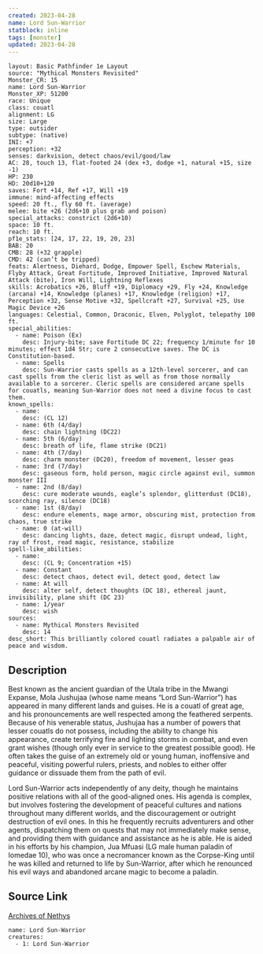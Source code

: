 ```yaml
---
created: 2023-04-28
name: Lord Sun-Warrior
statblock: inline
tags: [monster]
updated: 2023-04-28
---
```

```statblock
layout: Basic Pathfinder 1e Layout
source: "Mythical Monsters Revisited"
Monster_CR: 15
name: Lord Sun-Warrior
Monster_XP: 51200
race: Unique
class: couatl
alignment: LG
size: Large
type: outsider
subtype: (native)
INI: +7
perception: +32
senses: darkvision, detect chaos/evil/good/law
AC: 28, touch 13, flat-footed 24 (dex +3, dodge +1, natural +15, size -1)
HP: 230
HD: 20d10+120
saves: Fort +14, Ref +17, Will +19
immune: mind-affecting effects
speed: 20 ft., fly 60 ft. (average)
melee: bite +26 (2d6+10 plus grab and poison)
special_attacks: constrict (2d6+10)
space: 10 ft.
reach: 10 ft.
pf1e_stats: [24, 17, 22, 19, 20, 23]
BAB: 20
CMB: 28 (+32 grapple)
CMD: 42 (can’t be tripped)
feats: Alertness, Diehard, Dodge, Empower Spell, Eschew Materials, Flyby Attack, Great Fortitude, Improved Initiative, Improved Natural Attack (bite), Iron Will, Lightning Reflexes
skills: Acrobatics +26, Bluff +19, Diplomacy +29, Fly +24, Knowledge (arcana) +14, Knowledge (planes) +17, Knowledge (religion) +17, Perception +32, Sense Motive +32, Spellcraft +27, Survival +25, Use Magic Device +26
languages: Celestial, Common, Draconic, Elven, Polyglot, telepathy 100 ft.
special_abilities:
  - name: Poison (Ex)
    desc: Injury-bite; save Fortitude DC 22; frequency 1/minute for 10 minutes; effect 1d4 Str; cure 2 consecutive saves. The DC is Constitution-based.
  - name: Spells
    desc: Sun-Warrior casts spells as a 12th-level sorcerer, and can cast spells from the cleric list as well as from those normally available to a sorcerer. Cleric spells are considered arcane spells for couatls, meaning Sun-Warrior does not need a divine focus to cast them.
known_spells:
  - name:
    desc: (CL 12)
  - name: 6th (4/day)
    desc: chain lightning (DC22)
  - name: 5th (6/day)
    desc: breath of life, flame strike (DC21)
  - name: 4th (7/day)
    desc: charm monster (DC20), freedom of movement, lesser geas
  - name: 3rd (7/day)
    desc: gaseous form, hold person, magic circle against evil, summon monster III
  - name: 2nd (8/day)
    desc: cure moderate wounds, eagle’s splendor, glitterdust (DC18), scorching ray, silence (DC18)
  - name: 1st (8/day)
    desc: endure elements, mage armor, obscuring mist, protection from chaos, true strike
  - name: 0 (at-will)
    desc: dancing lights, daze, detect magic, disrupt undead, light, ray of frost, read magic, resistance, stabilize
spell-like_abilities:
  - name:
    desc: (CL 9; Concentration +15)
  - name: Constant
    desc: detect chaos, detect evil, detect good, detect law
  - name: At will
    desc: alter self, detect thoughts (DC 18), ethereal jaunt, invisibility, plane shift (DC 23)
  - name: 1/year
    desc: wish
sources:
  - name: Mythical Monsters Revisited
    desc: 14
desc_short: This brilliantly colored couatl radiates a palpable air of peace and wisdom.
```
## Description
Best known as the ancient guardian of the Utala tribe in the Mwangi Expanse, Mola Jushujaa (whose name means “Lord Sun-Warrior”) has appeared in many different lands and guises. He is a couatl of great age, and his pronouncements are well respected among the feathered serpents. Because of his venerable status, Jushujaa has a number of powers that lesser couatls do not possess, including the ability to change his appearance, create terrifying fire and lighting storms in combat, and even grant wishes (though only ever in service to the greatest possible good). He often takes the guise of an extremely old or young human, inoffensive and peaceful, visiting powerful rulers, priests, and nobles to either offer guidance or dissuade them from the path of evil.

Lord Sun-Warrior acts independently of any deity, though he maintains positive relations with all of the good-aligned ones. His agenda is complex, but involves fostering the development of peaceful cultures and nations throughout many different worlds, and the discouragement or outright destruction of evil ones. In this he frequently recruits adventurers and other agents, dispatching them on quests that may not immediately make sense, and providing them with guidance and assistance as he is able. He is aided in his efforts by his champion, Jua Mfuasi (LG male human paladin of Iomedae 10), who was once a necromancer known as the Corpse-King until he was killed and returned to life by Sun-Warrior, after which he renounced his evil ways and abandoned arcane magic to become a paladin.
## Source Link
[Archives of Nethys](https://aonprd.com/MonsterDisplay.aspx?ItemName=Lord%20Sun-Warrior)
```encounter-table
name: Lord Sun-Warrior
creatures:
  - 1: Lord Sun-Warrior
```
